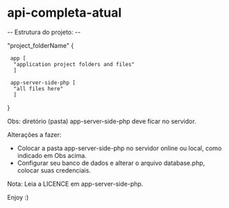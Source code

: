 # api-completa-atual

-- Estrutura do projeto: --

"project_folderName" {

     app [
      "application project folders and files"
      ]

     app-server-side-php [
      "all files here"
      ]
      
 }

Obs: diretório (pasta) app-server-side-php deve ficar no servidor.

Alterações a fazer:
- Colocar a pasta app-server-side-php no servidor online ou local, como indicado em Obs acima.
- Configurar seu banco de dados e alterar o arquivo database.php, colocar suas credenciais.

Nota: Leia a LICENCE em app-server-side-php.

Enjoy :)
